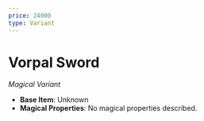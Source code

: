 ```yaml
---
price: 24000
type: Variant
---
```

# Vorpal Sword

*Magical Variant*

- **Base Item**: Unknown
- **Magical Properties**: No magical properties described.



